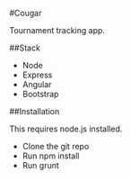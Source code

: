 #Cougar

Tournament tracking app.

##Stack
- Node
- Express
- Angular
- Bootstrap

##Installation

This requires node.js installed.

- Clone the git repo
- Run npm install
- Run grunt
